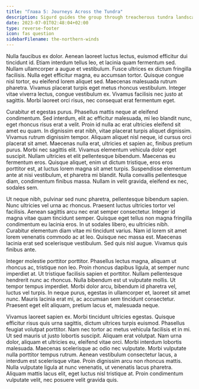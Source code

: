 ```yaml
---
title: "Глава 5: Journeys Across the Tundra"
description: Sigurd guides the group through treacherous tundra landscapes.
date: 2023-07-01T02:48:04+02:00
type: reverse-footer
icon: fas question
sidebarFilename: the-northern-winds
---
```

Nulla faucibus ex dolor. Aenean laoreet luctus lectus, euismod efficitur dui tincidunt id. Etiam interdum tellus leo, et lacinia quam fermentum sed. Nullam ullamcorper a augue et vestibulum. Fusce ultrices ex dictum fringilla facilisis. Nulla eget efficitur magna, eu accumsan tortor. Quisque congue nisl tortor, eu eleifend lorem aliquet sed. Maecenas malesuada rutrum pharetra. Vivamus placerat turpis eget metus rhoncus vestibulum. Integer vitae viverra lectus, congue vestibulum ex. Vivamus facilisis nec justo at sagittis. Morbi laoreet orci risus, nec consequat erat fermentum eget.

Curabitur et egestas purus. Phasellus mattis neque at eleifend condimentum. Sed interdum, elit ac efficitur malesuada, mi leo blandit nunc, eget rhoncus risus erat a velit. Proin id nulla ac erat ultricies eleifend sit amet eu quam. In dignissim erat nibh, vitae placerat turpis aliquet dignissim. Vivamus rutrum dignissim tempor. Aliquam aliquet nisl neque, id cursus orci placerat sit amet. Maecenas nulla erat, ultricies et sapien ac, finibus pretium purus. Morbi nec sagittis elit. Vivamus elementum vehicula dolor eget suscipit. Nullam ultricies et elit pellentesque bibendum. Maecenas eu fermentum eros. Quisque aliquet, enim ut dictum tristique, eros eros porttitor est, at luctus lorem magna sit amet turpis. Suspendisse elementum ante at nisi vestibulum, et pharetra mi blandit. Nulla convallis pellentesque diam, condimentum finibus massa. Nullam in velit gravida, eleifend ex nec, sodales sem.

Ut neque nibh, pulvinar sed nunc pharetra, pellentesque bibendum sapien. Nunc ultricies vel urna ac rhoncus. Praesent luctus ultricies tortor vel facilisis. Aenean sagittis arcu nec erat semper consectetur. Integer id magna vitae quam tincidunt semper. Quisque eget tellus non magna fringilla condimentum eu lacinia eros. In ut sodales libero, eu ultricies nibh. Curabitur elementum diam vitae mi tincidunt varius. Nam id lorem sit amet lorem venenatis commodo ac at leo. Quisque nec massa est. Maecenas lacinia erat sed scelerisque vestibulum. Sed quis nisl augue. Vivamus quis finibus ante.

Integer molestie porttitor porttitor. Phasellus lectus magna, aliquam ut rhoncus ac, tristique non leo. Proin rhoncus dapibus ligula, at semper nunc imperdiet at. Ut tristique facilisis sapien et porttitor. Nullam pellentesque hendrerit nunc ac rhoncus. Nulla bibendum est ut vulputate mollis. Ut tempor tempus imperdiet. Morbi dolor arcu, bibendum id pharetra vel, luctus vel turpis. In neque purus, egestas in ullamcorper et, laoreet sit amet nunc. Mauris lacinia erat mi, ac accumsan sem tincidunt consectetur. Praesent eget elit aliquam, pretium lacus et, malesuada neque.

Vivamus laoreet sapien ex. Morbi tincidunt ultricies egestas. Quisque efficitur risus quis urna sagittis, dictum ultrices turpis euismod. Phasellus feugiat volutpat porttitor. Nam nec tortor ac metus vehicula facilisis et in mi. Ut sed mauris ut justo lobortis suscipit. Aliquam erat volutpat. Nam urna dolor, aliquam et ultricies eu, eleifend vitae orci. Morbi interdum lobortis malesuada. Maecenas scelerisque ac odio nec vulputate. Morbi vulputate nulla porttitor tempus rutrum. Aenean vestibulum consectetur lacus, a interdum est scelerisque vitae. Proin dignissim arcu non rhoncus mattis. Nulla vulputate ligula at nunc venenatis, ut venenatis lacus pharetra. Aliquam mattis lacus elit, eget luctus nisl tristique at. Proin condimentum vulputate velit, nec posuere velit gravida quis.